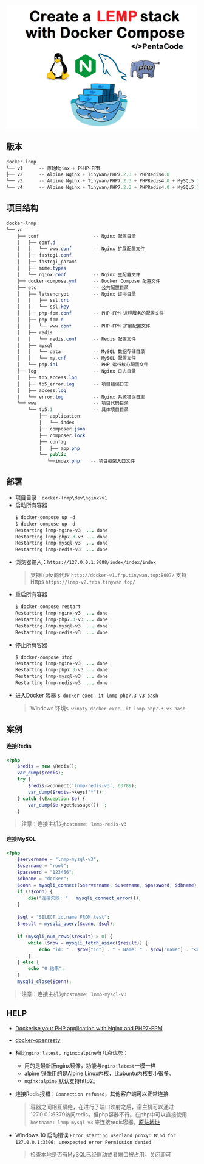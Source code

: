 ![images](images/LempStackWithDockerCompose.png)
## 版本
```java
docker-lnmp
└── v1      -- 原始Nginx + PHHP-FPM
├── v2      -- Alpine Nginx + Tinywan/PHP7.2.3 + PHPRedis4.0
└── v3      -- Alpine Nginx + Tinywan/PHP7.2.3 + PHPRedis4.0 + MySQL5.7 + Reids3.2 Private
└── v4      -- Alpine Nginx + Tinywan/PHP7.2.3 + PHPRedis4.0 + MySQL5.7 Official + Reids5.0 Official
```
## 项目结构  
```java
docker-lnmp
└── vn
    ├── conf                    -- Nginx 配置目录
    │   ├── conf.d
    │   │   └── www.conf        -- Nginx 扩展配置文件
    │   ├── fastcgi.conf
    │   ├── fastcgi_params
    │   ├── mime.types
    │   └── nginx.conf          -- Nginx 主配置文件
    ├── docker-compose.yml      -- Docker Compose 配置文件
    ├── etc                     -- 公共配置目录
    │   ├── letsencrypt         -- Nginx 证书目录
    │   │   ├── ssl.crt
    │   │   └── ssl.key
    │   ├── php-fpm.conf        -- PHP-FPM 进程服务的配置文件
    │   ├── php-fpm.d
    │   │   └── www.conf        -- PHP-FPM 扩展配置文件
    │   ├── redis
    │   │   └── redis.conf      -- Redis 配置文件
    │   ├── mysql
    │   │   └── data            -- MySQL 数据存储目录
    │   │   └── my.cnf          -- MySQL 配置文件
    │   └── php.ini             -- PHP 运行核心配置文件
    ├── log                     -- Nginx 日志目录
    │   ├── tp5_access.log
    │   ├── tp5_error.log       -- 项目错误日志
    │   ├── access.log
    │   └── error.log           -- Nginx 系统错误日志
    └── www                     -- 项目代码目录
        └── tp5.1               -- 具体项目目录
            ├── application
            │   └── index
            ├── composer.json
            ├── composer.lock
            ├── config
            │   ├── app.php
            └── public
               └──index.php    -- 项目框架入口文件
```
## 部署
* 项目目录：`docker-lnmp\dev\nginx\v1`
* 启动所有容器 
    ```java
    $ docker-compose up -d
    $ docker-compose up -d
    Restarting lnmp-nginx-v3  ... done
    Restarting lnmp-php7.3-v3 ... done
    Restarting lnmp-mysql-v3  ... done
    Restarting lnmp-redis-v3  ... done
    ```
* 浏览器输入：`https://127.0.0.1:8088/index/index/index`
    > 支持frp反向代理 `http://docker-v1.frp.tinywan.top:8007/`
    > 支持Https `https://lnmp-v2.frps.tinywan.top/`
* 重启所有容器
    ```java
    $ docker-compose restart
    Restarting lnmp-nginx-v3  ... done
    Restarting lnmp-php7.3-v3 ... done
    Restarting lnmp-mysql-v3  ... done
    Restarting lnmp-redis-v3  ... done
    ```
* 停止所有容器
    ```java
    $ docker-compose stop
    Restarting lnmp-nginx-v3  ... done
    Restarting lnmp-php7.3-v3 ... done
    Restarting lnmp-mysql-v3  ... done
    Restarting lnmp-redis-v3  ... done
    ```
* 进入Docker 容器 `$ docker exec -it lnmp-php7.3-v3 bash`
    > Windows 环境`$ winpty docker exec -it lnmp-php7.3-v3 bash`

## 案例
#### 连接Redis
```php
<?php
    $redis = new \Redis();
    var_dump($redis);
    try {
        $redis->connect('lnmp-redis-v3', 63789);
        var_dump($redis->keys("*"));
    } catch (\Exception $e) {
        var_dump($e->getMessage())  ;
    }
```
> 注意：连接主机为`hostname: lnmp-redis-v3`

#### 连接MySQL
```php
<?php
    $servername = "lnmp-mysql-v3";
    $username = "root";
    $password = "123456";
    $dbname = "docker";
    $conn = mysqli_connect($servername, $username, $password, $dbname);
    if (!$conn) {
        die("连接失败: " . mysqli_connect_error());
    }

    $sql = "SELECT id,name FROM test";
    $result = mysqli_query($conn, $sql);

    if (mysqli_num_rows($result) > 0) {
        while ($row = mysqli_fetch_assoc($result)) {
            echo "id: " . $row["id"] . " - Name: " . $row["name"] . "<br>";
        }
    } else {
        echo "0 结果";
    }
    mysqli_close($conn);
```
> 注意：连接主机为`hostname: lnmp-mysql-v3`

## HELP
* [Dockerise your PHP application with Nginx and PHP7-FPM](http://geekyplatypus.com/dockerise-your-php-application-with-nginx-and-php7-fpm/)
* [docker-openresty](https://github.com/openresty/docker-openresty)

* 相比`nginx:latest`，`nginx:alpine`有几点优势：
    * 用的是最新版nginx镜像，功能与`nginx:latest`一模一样
    * alpine 镜像用的是[Alpine Linux](https://alpinelinux.org/)内核，比ubuntu内核要小很多。
    * `nginx:alpine` 默认支持http2。


* 连接Redis报错：`Connection refused`，其他客户端可以正常连接
  > 容器之间相互隔绝，在进行了端口映射之后，宿主机可以通过127.0.0.1:6379访问redis，但php容器不行。在php中可以直接使用`hostname: lnmp-mysql-v3` 来连接redis容器。[原贴地址](https://stackoverflow.com/questions/42360356/docker-redis-connection-refused/42361204)
* Windows 10 启动错误 `Error starting userland proxy: Bind for 127.0.0.1:3306: unexpected error Permission denied `  
  > 检查本地是否有MySQL已经启动或者端口被占用。关闭即可 
